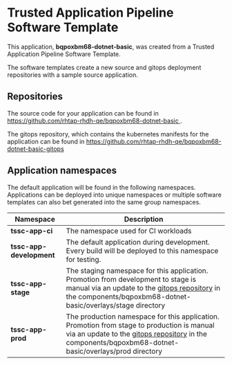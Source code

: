 # Trusted Application Pipeline Software Template

This application, **bqpoxbm68-dotnet-basic**, was created from a Trusted Application Pipeline Software Template.

The software templates create a new source and gitops deployment repositories with a sample source application. 

## Repositories

The source code for your application can be found in [https://github.com/rhtap-rhdh-qe/bqpoxbm68-dotnet-basic ](https://github.com/rhtap-rhdh-qe/bqpoxbm68-dotnet-basic ).
 
The gitops repository, which contains the kubernetes manifests for the application can be found in 
[https://github.com/rhtap-rhdh-qe/bqpoxbm68-dotnet-basic-gitops ](https://github.com/rhtap-rhdh-qe/bqpoxbm68-dotnet-basic-gitops ) 

## Application namespaces 

The default application will be found in the following namespaces. Applications can be deployed into unique namespaces or multiple software templates can also bet generated into the same group namespaces.  

|  Namespace   |  Description   |  
| -------- | -------- |
| **tssc-app-ci** | The namespace used for CI workloads |
| **tssc-app-development** | The default application during development. Every build will be deployed to this namespace for testing. |
| **tssc-app-stage** | The staging namespace for this application. Promotion from development to stage is manual via an update to the [gitops repository](https://github.com/rhtap-rhdh-qe/bqpoxbm68-dotnet-basic-gitops ) in the components/bqpoxbm68-dotnet-basic/overlays/stage directory |
| **tssc-app-prod** | The production namespace for this application. Promotion from stage to production is manual via an update to the [gitops repository](https://github.com/rhtap-rhdh-qe/bqpoxbm68-dotnet-basic-gitops ) in the components/bqpoxbm68-dotnet-basic/overlays/prod directory |